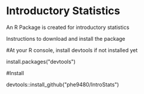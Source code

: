 # Introductory Statistics

An R Package is created for introductory statistics

Instructions to download and install the package

#At your R console, install devtools if not installed yet

install.packages("devtools")

#Install

devtools::install_github("phe9480/IntroStats")

